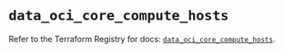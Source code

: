 # `data_oci_core_compute_hosts`

Refer to the Terraform Registry for docs: [`data_oci_core_compute_hosts`](https://registry.terraform.io/providers/hashicorp/oci/7.19.0/docs/data-sources/core_compute_hosts).
